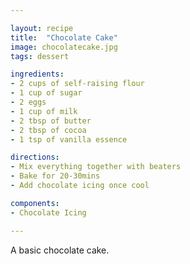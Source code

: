 ```yaml
---

layout: recipe
title:  "Chocolate Cake"
image: chocolatecake.jpg
tags: dessert

ingredients:
- 2 cups of self-raising flour
- 1 cup of sugar
- 2 eggs
- 1 cup of milk
- 2 tbsp of butter
- 2 tbsp of cocoa
- 1 tsp of vanilla essence

directions:
- Mix everything together with beaters
- Bake for 20-30mins
- Add chocolate icing once cool

components:
- Chocolate Icing

---
```


A basic chocolate cake.
